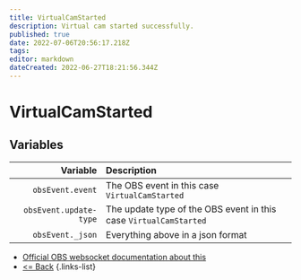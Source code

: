 ```yaml
---
title: VirtualCamStarted
description: Virtual cam started successfully.
published: true
date: 2022-07-06T20:56:17.218Z
tags: 
editor: markdown
dateCreated: 2022-06-27T18:21:56.344Z
---
```


# VirtualCamStarted

## Variables

| Variable | Description |
|---------:|:------------|
| `obsEvent.event` | The OBS event in this case `VirtualCamStarted`
| `obsEvent.update-type` | The update type of the OBS event in this case `VirtualCamStarted`
| `obsEvent._json` | Everything above in a json format

* [Official OBS websocket documentation about this](https://github.com/obsproject/obs-websocket/blob/4.x-current/docs/generated/protocol.md#virtualCamstarted)
* [<= Back](/en/Broadcasters/OBS/Events)
{.links-list}